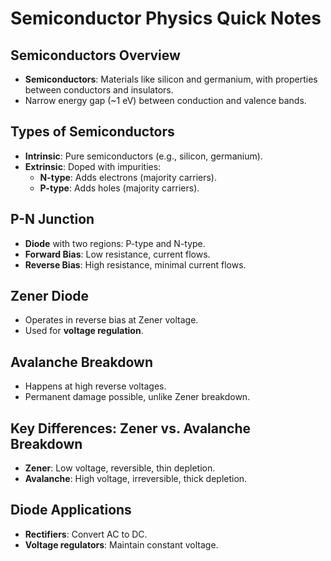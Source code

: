 
# Semiconductor Physics Quick Notes

## Semiconductors Overview
- **Semiconductors**: Materials like silicon and germanium, with properties between conductors and insulators.
- Narrow energy gap (~1 eV) between conduction and valence bands.

## Types of Semiconductors
- **Intrinsic**: Pure semiconductors (e.g., silicon, germanium).
- **Extrinsic**: Doped with impurities:
  - **N-type**: Adds electrons (majority carriers).
  - **P-type**: Adds holes (majority carriers).

## P-N Junction
- **Diode** with two regions: P-type and N-type.
- **Forward Bias**: Low resistance, current flows.
- **Reverse Bias**: High resistance, minimal current flows.

## Zener Diode
- Operates in reverse bias at Zener voltage.
- Used for **voltage regulation**.

## Avalanche Breakdown
- Happens at high reverse voltages.
- Permanent damage possible, unlike Zener breakdown.

## Key Differences: Zener vs. Avalanche Breakdown
- **Zener**: Low voltage, reversible, thin depletion.
- **Avalanche**: High voltage, irreversible, thick depletion.

## Diode Applications
- **Rectifiers**: Convert AC to DC.
- **Voltage regulators**: Maintain constant voltage.
